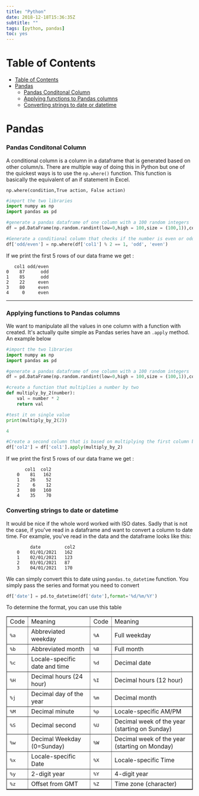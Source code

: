```yaml
---
title: "Python"
date: 2018-12-18T15:36:35Z
subtitle: ""
tags: [python, pandas]
toc: yes
---
```


# Table of Contents
- [Table of Contents](#table-of-contents)
- [Pandas](#pandas)
    - [Pandas Conditonal Column](#pandas-conditonal-column)
    - [Applying functions to Pandas columns](#applying-functions-to-pandas-columns)
    - [Converting strings to date or datetime](#converting-strings-to-date-or-datetime)


# Pandas
### Pandas Conditonal Column

A conditional column is a column in a dataframe that is generated based on other column/s. There are multiple way of doing this in Python but one of the quickest ways is to use the `np.where()` function. This function is basically the equivalent of an if statement in Excel.

`np.where(condition,True action, False action)`

``` python
#import the two libraries
import numpy as np
import pandas as pd

#generate a pandas dataframe of one column with a 100 random integers
df = pd.DataFrame(np.random.randint(low=0,high = 100,size = (100,1)),columns = ['col1'])

#Generate a conditional column that checks if the number is even or odd
df['odd/even'] = np.where(df['col1'] % 2 == 1, 'odd', 'even')
```
If we print the first 5 rows of our data frame we get :

       col1 odd/even
    0    87      odd
    1    85      odd
    2    22     even
    3    80     even
    4     0     even

---
    
### Applying functions to Pandas columns

We want to manipulate all the values in one column with a function with created. It's actually quite simple as Pandas series have an `.apply` method. An example below

``` python
#import the two libraries
import numpy as np
import pandas as pd

#generate a pandas dataframe of one column with a 100 random integers
df = pd.DataFrame(np.random.randint(low=0,high = 100,size = (100,1)),columns = ['col1'])

#create a function that multiplies a number by two
def multiply_by_2(number):
    val = number * 2
    return val

#test it on single value
print(multiply_by_2(2))

4

#Create a second column that is based on multiplying the first column by 2
df['col2'] = df['col1'].apply(multiply_by_2)
```
If we print the first 5 rows of our data frame we get :
```
       col1  col2
    0    81   162
    1    26    52
    2     6    12
    3    80   160
    4    35    70
```

### Converting strings to date or datetime
It would be nice if the whole word worked with ISO dates. Sadly that is not the case, if you've read in a dataframe and want to convert a column to date time. 
For example, you've read in the data and the dataframe looks like this:

```
         date         col2
    0    01/01/2021   162
    1    02/01/2021   123
    2    03/01/2021   87
    3    04/01/2021   170

```
We can simply convert this to date using `pandas.to_datetime` function. You simply pass the series and format you need to convert

```python
df['date'] = pd.to_datetime(df['date'],format='%d/%m/%Y')
```
To determine the format, you can use this table 
<table border="1">
<tbody><tr><td>Code</td><td>Meaning</td><td>Code</td><td>Meaning</td></tr>
<tr><td><tt>%a</tt></td><td>Abbreviated weekday</td><td><tt>%A</tt></td><td>Full weekday</td></tr>
<tr><td><tt>%b</tt></td><td>Abbreviated month</td><td><tt>%B</tt></td><td>Full month</td></tr>
<tr><td><tt>%c</tt></td><td>Locale-specific date and time</td><td><tt>%d</tt></td><td>Decimal date</td></tr>
<tr><td><tt>%H</tt></td><td>Decimal hours (24 hour)</td><td><tt>%I</tt></td><td>Decimal hours (12 hour)</td></tr>
<tr><td><tt>%j</tt></td><td>Decimal day of the year</td><td><tt>%m</tt></td><td>Decimal month</td></tr>
<tr><td><tt>%M</tt></td><td>Decimal minute</td><td><tt>%p</tt></td><td>Locale-specific AM/PM</td></tr>
<tr><td><tt>%S</tt></td><td>Decimal second</td><td><tt>%U</tt></td><td>Decimal week of the year (starting on Sunday)</td></tr>
<tr><td><tt>%w</tt></td><td>Decimal Weekday (0=Sunday)</td><td><tt>%W</tt></td><td>Decimal week of the year (starting on Monday)</td></tr>
<tr><td><tt>%x</tt></td><td>Locale-specific Date</td><td><tt>%X</tt></td><td>Locale-specific Time</td></tr>
<tr><td><tt>%y</tt></td><td>2-digit year</td><td><tt>%Y</tt></td><td>4-digit year</td></tr>
<tr><td><tt>%z</tt></td><td>Offset from GMT</td><td><tt>%Z</tt></td><td>Time zone (character)</td></tr></tbody></table>

[//]: <> (## SQL Windows Function)

